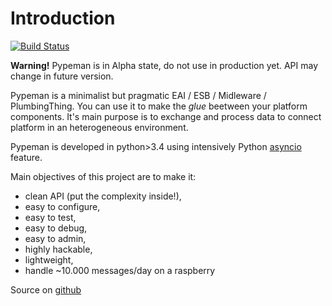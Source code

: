 # Introduction

[![Build Status](https://travis-ci.org/mhcomm/pypeman.svg?branch=master)](https://travis-ci.org/mhcomm/pypeman)

**Warning!** Pypeman is in Alpha state, do not use in production yet.
API may change in future version.

Pypeman is a minimalist but pragmatic EAI / ESB / Midleware / PlumbingThing.
You can use it to make the *glue* beetween your platform components.
It's main purpose is to exchange and process data to connect platform in an heterogeneous environment.

Pypeman is developed in python>3.4 using intensively Python
[asyncio](https://docs.python.org/3.4/library/asyncio.html) feature.

Main objectives of this project are to make it:
* clean API (put the complexity inside!),
* easy to configure,
* easy to test,
* easy to debug,
* easy to admin,
* highly hackable,
* lightweight,
* handle ~10.000 messages/day on a raspberry

Source on [github](https://github.com/mhcomm/pypeman`)

